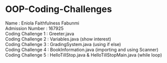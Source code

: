# OOP-Coding-Challenges
Name : Eniola Faithfulness Fabunmi \
Admission Number : 167925 \
Coding Challenge 1 : Greeter.java \
Coding Challenge 2 : Variables.java (show interest) \
Coding Challenge 3 : GradingSystem.java (using if else) \
Coding Challenge 4 : BookInformation.java (importing and using Scanner) \
Coding Challenge 5 : HelloTillStop.java & HelloTillStopMain.java (while loop)
